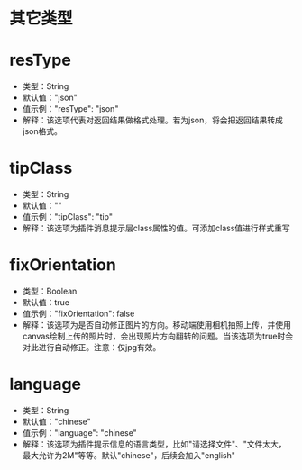 # 其它类型

# resType

* 类型：String
* 默认值："json"
* 值示例："resType": "json"
* 解释：该选项代表对返回结果做格式处理。若为json，将会把返回结果转成json格式。

# tipClass

* 类型：String
* 默认值：""
* 值示例："tipClass": "tip"
* 解释：该选项为插件消息提示层class属性的值。可添加class值进行样式重写

# fixOrientation

* 类型：Boolean
* 默认值：true
* 值示例："fixOrientation": false
* 解释：该选项为是否自动修正图片的方向。移动端使用相机拍照上传，并使用canvas绘制上传的照片时，会出现照片方向翻转的问题。当该选项为true时会对此进行自动修正。注意：仅jpg有效。

# language

* 类型：String
* 默认值："chinese"
* 值示例："language": "chinese"
* 解释：该选项为插件提示信息的语言类型，比如"请选择文件"、"文件太大，最大允许为2M"等等。默认"chinese"，后续会加入"english"